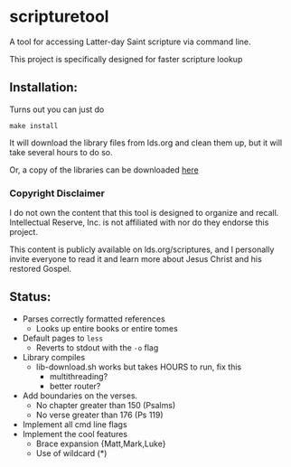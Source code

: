# scripturetool
A tool for accessing Latter-day Saint scripture via command line.

This project is specifically designed for faster scripture lookup

## Installation:

Turns out you can just do 
```
make install
```

It will download the library files from lds.org and clean them up, but it will take several hours to do so.

Or, a copy of the libraries can be downloaded [here](students.cs.byu.edo/~seric/scripturetool/lib/lib.tar.gz)

### Copyright Disclaimer

I do not own the content that this tool is designed to organize and recall. Intellectual Reserve, Inc. is not affiliated with nor do they endorse this project.

This content is publicly available on lds.org/scriptures, and I personally invite everyone to read it and learn more about Jesus Christ and his restored Gospel.

## Status:
 * Parses correctly formatted references
    * Looks up entire books or entire tomes
 * Default pages to `less`
    * Reverts to stdout with the `-o` flag
 * Library compiles
    * lib-download.sh works but takes HOURS to run, fix this
       * multithreading?
       * better router?
 * Add boundaries on the verses.
    * No chapter greater than 150 (Psalms)
    * No verse greater than 176 (Ps 119) 
 * Implement all cmd line flags
 * Implement the cool features
    * Brace expansion {Matt,Mark,Luke}
    * Use of wildcard (*)
